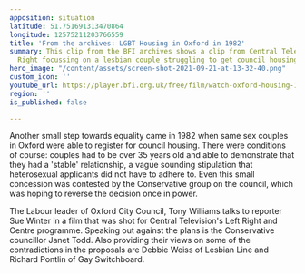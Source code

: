 ```yaml
---
apposition: situation
latitude: 51.751691313470864
longitude: 12575211203766559
title: 'From the archives: LGBT Housing in Oxford in 1982'
summary: This clip from the BFI archives shows a clip from Central Television's Left
  Right focussing on a lesbian couple struggling to get council housing.
hero_image: "/content/assets/screen-shot-2021-09-21-at-13-32-40.png"
custom_icon: ''
youtube_url: https://player.bfi.org.uk/free/film/watch-oxford-housing-1982-online?fbclid=IwAR3eO8X-QuxmOiG7avbP8vLZs4xfzVe0Nzjjl87FBWzpwgQSVemx4fmd56U
region: ''
is_published: false

---
```

Another small step towards equality came in 1982 when same sex couples in Oxford were able to register for council housing. There were conditions of course: couples had to be over 35 years old and able to demonstrate that they had a 'stable' relationship, a vague sounding stipulation that heterosexual applicants did not have to adhere to. Even this small concession was contested by the Conservative group on the council, which was hoping to reverse the decision once in power.

The Labour leader of Oxford City Council, Tony Williams talks to reporter Sue Winter in a film that was shot for Central Television's Left Right and Centre programme. Speaking out against the plans is the Conservative councillor Janet Todd. Also providing their views on some of the contradictions in the proposals are Debbie Weiss of Lesbian Line and Richard Pontlin of Gay Switchboard.
